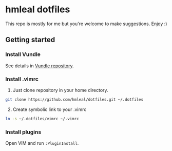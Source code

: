 hmleal dotfiles
===============

This repo is mostly for me but you're welcome to make suggestions. Enjoy :)

Getting started
---------------

### Install Vundle

See details in [Vundle repository](https://github.com/gmarik/vundle).

### Install .vimrc

1. Just clone repository in your home directory.

  ```sh
  git clone https://github.com/hmleal/dotfiles.git ~/.dotfiles
  ```

2. Create symbolic link to your .vimrc

  ```sh
  ln -s ~/.dotfiles/vimrc ~/.vimrc
  ```

### Install plugins

Open VIM and run `:PluginInstall`.
